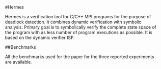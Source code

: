 #Hermes

Hermes is a verification tool for C/C++ MPI programs for the purpose of deadlock detection. 
It combines dynamic verification with symbolic analysis.
Primary goal is to symbolically verify the complete state space of the program with
as less number of program executions as possible. It is based on the dynamic verifier ISP.

##Benchmarks

All the benchmarks used for the paper for the three reported experiments are available.
